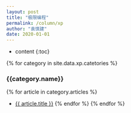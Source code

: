 ```yaml
---
layout: post
title: "极限编程"
permalink: /column/xp
author: "袁慎建"
date: 2020-01-01
---
```


* content
{:toc}

{% for category in site.data.xp.catetories %}
### {{category.name}}
  {% for article in category.articles %}
- <a target="_blank" href="{{ article.link }}">{{ article.title }}</a>
  {% endfor %}
{% endfor %}
